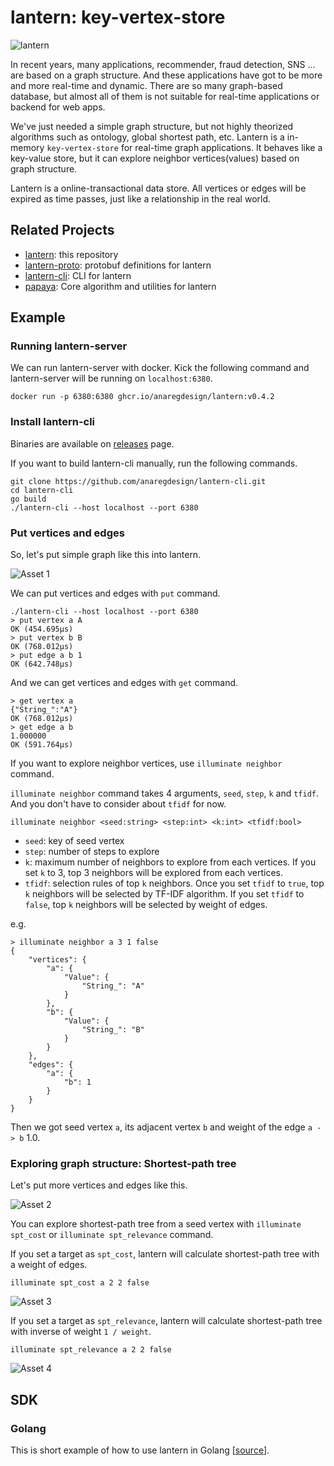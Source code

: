 # lantern: key-vertex-store
![lantern](https://github.com/anaregdesign/lantern/assets/6128022/d0484704-707d-4dcb-b780-4bbd318c444c)


In recent years, many applications, recommender, fraud detection, SNS ... are based on a graph structure. 
And these applications have got to be more and more real-time and dynamic.
There are so many graph-based database, but almost all of them is not suitable for real-time applications or backend for web apps.

We've just needed a simple graph structure, but not highly theorized algorithms such as ontology, global shortest path, etc.
Lantern is a in-memory `key-vertex-store` for real-time graph applications. It behaves like a key-value store, but it can explore neighbor vertices(values) based on graph structure.

Lantern is a online-transactional data store. All vertices or edges will be expired as time passes, just like a relationship in the real world.

## Related Projects
- [lantern](https://github.com/anaregdesign/lantern): this repository
- [lantern-proto](https://github.com/anaregdesign/lantern-proto): protobuf definitions for lantern
- [lantern-cli](https://github.com/anaregdesign/lantern-cli): CLI for lantern
- [papaya](https://github.com/anaregdesign/papaya): Core algorithm and utilities for lantern

## Example
### Running lantern-server
We can run lantern-server with docker. Kick the following command and lantern-server will be running on `localhost:6380`.
```shell
docker run -p 6380:6380 ghcr.io/anaregdesign/lantern:v0.4.2
```

### Install lantern-cli
Binaries are available on [releases](https://github.com/anaregdesign/lantern-cli/releases) page.

If you want to build lantern-cli manually, run the following commands.
```shell
git clone https://github.com/anaregdesign/lantern-cli.git
cd lantern-cli
go build
./lantern-cli --host localhost --port 6380
```

### Put vertices and edges
So, let's put simple graph like this into lantern. 


![Asset 1](https://github.com/anaregdesign/lantern/assets/6128022/3c685f41-e503-4e07-81aa-2c2a0ea94ba6)

We can put vertices and edges with `put` command.

```shell
./lantern-cli --host localhost --port 6380
> put vertex a A
OK (454.695µs)
> put vertex b B
OK (768.012µs)
> put edge a b 1
OK (642.748µs)
```

And we can get vertices and edges with `get` command.

```shell
> get vertex a
{"String_":"A"}
OK (768.012µs)
> get edge a b
1.000000
OK (591.764µs)
```

If you want to explore neighbor vertices, use `illuminate neighbor` command. 

`illuminate neighbor` command takes 4 arguments, `seed`, `step`, `k` and `tfidf`. And you don't have to consider about `tfidf` for now.

```shell
illuminate neighbor <seed:string> <step:int> <k:int> <tfidf:bool>
```
* `seed`: key of seed vertex
* `step`: number of steps to explore
* `k`: maximum number of neighbors to explore from each vertices. If you set `k` to 3, top 3 neighbors will be explored from each vertices.
* `tfidf`: selection rules of top `k` neighbors. Once you set `tfidf` to `true`, top `k` neighbors will be selected by TF-IDF algorithm. If you set `tfidf` to `false`, top `k` neighbors will be selected by weight of edges.

e.g.
```shell
> illuminate neighbor a 3 1 false
{
    "vertices": {
        "a": {
            "Value": {
                "String_": "A"
            }
        },
        "b": {
            "Value": {
                "String_": "B"
            }
        }
    },
    "edges": {
        "a": {
            "b": 1
        }
    }
}
```

Then we got seed vertex `a`, its adjacent vertex `b` and weight of the edge `a -> b` 1.0.


### Exploring graph structure: Shortest-path tree
Let's put more vertices and edges like this.

![Asset 2](https://github.com/anaregdesign/lantern/assets/6128022/32391225-d8f9-4fd8-98f4-57e1fc1d86be)

You can explore shortest-path tree from a seed vertex with `illuminate spt_cost` or `illuminate spt_relevance` command.

If you set a target as `spt_cost`, lantern will calculate shortest-path tree with a weight of edges.

```shell
illuminate spt_cost a 2 2 false
```

![Asset 3](https://github.com/anaregdesign/lantern/assets/6128022/30c614d1-d4ac-4136-982f-8464bda8797a)


If you set a target as `spt_relevance`, lantern will calculate shortest-path tree with inverse of weight `1 / weight`.

```shell
illuminate spt_relevance a 2 2 false
```

![Asset 4](https://github.com/anaregdesign/lantern/assets/6128022/6ea9c9a0-0a11-4d72-809c-0ef30f3f0d57)


## SDK
### Golang
This is short example of how to use lantern in Golang [[source](https://github.com/anaregdesign/lantern/blob/main/client/example/main.go)].
